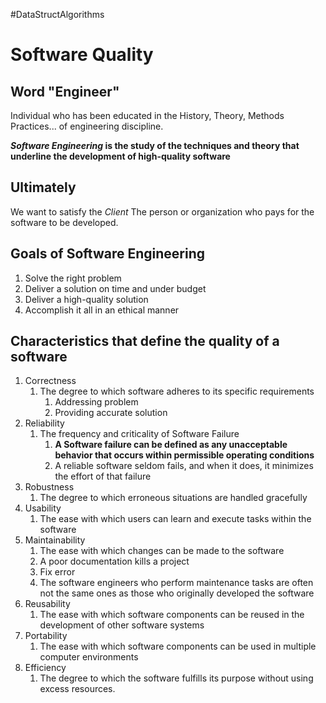 #DataStructAlgorithms
# Software Quality
## Word "Engineer"
Individual who has been educated in the History, Theory, Methods Practices... of engineering discipline.

***Software Engineering* is the study of the techniques and theory that underline the development of high-quality software**
## Ultimately
We want to satisfy the *Client*
The person or organization who pays for the software to be developed.
## Goals of Software Engineering
1. Solve the right problem
2. Deliver a solution on time and under budget
3. Deliver a high-quality solution
4. Accomplish it all in an ethical manner
## Characteristics that define the quality of a software
1.  Correctness
	1.  The degree to which software adheres to its specific requirements
		1.  Addressing problem
		2.  Providing accurate solution
2.  Reliability
	1.  The frequency and criticality of Software Failure
		1.  **A Software failure can be defined as any unacceptable behavior that occurs within permissible operating conditions**
		2.  A reliable software seldom fails, and when it does, it minimizes the effort of that failure
3.  Robustness
	1.  The degree to which erroneous situations are handled gracefully
4.  Usability
	1.  The ease with which users can learn and execute tasks within the software
5.  Maintainability
	1.  The ease with which changes can be made to the software
	2.  A poor documentation kills a project
	3.  Fix error
	4.  The software engineers who perform maintenance tasks are often not the same ones as those who originally developed the software
6.  Reusability
	1.  The ease with which software components can be reused in the development of other software systems
7.  Portability
	1.  The ease with which software components can be used in multiple computer environments
8.  Efficiency
	1.  The degree to which the software fulfills its purpose without using excess resources. 
## 